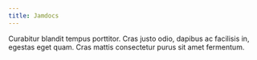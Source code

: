 ```yaml
---
title: Jamdocs
---
```


Curabitur blandit tempus porttitor. Cras justo odio, dapibus ac facilisis in, egestas eget quam. Cras mattis consectetur purus sit amet fermentum.